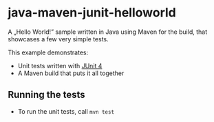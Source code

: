 java-maven-junit-helloworld
===========================

A „Hello World!” sample written in Java using Maven for the build, that showcases a few very simple tests.

This example demonstrates:

* Unit tests written with [JUnit 4](http://junit.org/)
* A Maven build that puts it all together

Running the tests
-----------------

* To run the unit tests, call `mvn test`


